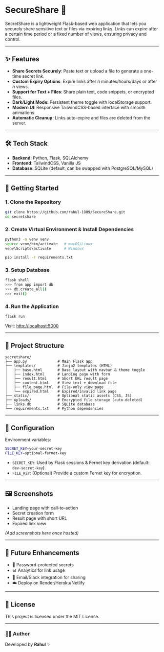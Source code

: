 # SecureShare 🔐

SecretShare is a lightweight Flask-based web application that lets you securely share sensitive text or files via expiring links. Links can expire after a certain time period or a fixed number of views, ensuring privacy and control.

---

## ✨ Features

* **Share Secrets Securely**: Paste text or upload a file to generate a one-time secret link.
* **Custom Expiry Options**: Expire links after *n* minutes/hours/days or after *n* views.
* **Support for Text + Files**: Share plain text, code snippets, or encrypted files.
* **Dark/Light Mode**: Persistent theme toggle with localStorage support.
* **Modern UI**: Responsive TailwindCSS-based interface with smooth animations.
* **Automatic Cleanup**: Links auto-expire and files are deleted from the server.

---

## 🛠️ Tech Stack

* **Backend**: Python, Flask, SQLAlchemy
* **Frontend**: TailwindCSS, Vanilla JS
* **Database**: SQLite (default, can be swapped with PostgreSQL/MySQL)

---

## 🚀 Getting Started

### 1. Clone the Repository

```bash
git clone https://github.com/rahul-1809/SecureShare.git
cd secretshare
```

### 2. Create Virtual Environment & Install Dependencies

```bash
python3 -m venv venv
source venv/bin/activate   # macOS/Linux
venv\Scripts\activate      # Windows

pip install -r requirements.txt
```

### 3. Setup Database

```bash
flask shell
>>> from app import db
>>> db.create_all()
>>> exit()
```

### 4. Run the Application

```bash
flask run
```

Visit: [http://localhost:5000](http://localhost:5000)

---

## 📂 Project Structure

```
secretshare/
├── app.py              # Main Flask app
├── templates/          # Jinja2 templates (HTML)
│   ├── base.html       # Base layout with navbar & theme toggle
│   ├── index.html      # Landing page with form
│   ├── result.html     # Short URL result page
│   ├── content.html    # View text + download file
│   ├── file_page.html  # File-only view page
│   └── expired.html    # Expired/invalid link page
├── static/             # Optional static assets (CSS, JS)
├── uploads/            # Encrypted file storage (auto-deleted)
├── links.db            # SQLite database
└── requirements.txt    # Python dependencies
```

---

## 🔧 Configuration

Environment variables:

```bash
SECRET_KEY=your-secret-key
FILE_KEY=optional-fernet-key
```

* `SECRET_KEY`: Used by Flask sessions & Fernet key derivation (default: `dev-secret-key`).
* `FILE_KEY`: (Optional) Provide a custom Fernet key for encryption.

---

## 🖼️ Screenshots

* Landing page with call-to-action
* Secret creation form
* Result page with short URL
* Expired link view

*(Add screenshots here once hosted)*

---

## 🚀 Future Enhancements

* 🔑 Password-protected secrets
* 📊 Analytics for link usage
* 📧 Email/Slack integration for sharing
* ☁️ Deploy on Render/Heroku/Netlify

---

## 📜 License

This project is licensed under the MIT License.

---

### 👨‍💻 Author

Developed by **Rahul** ✨

